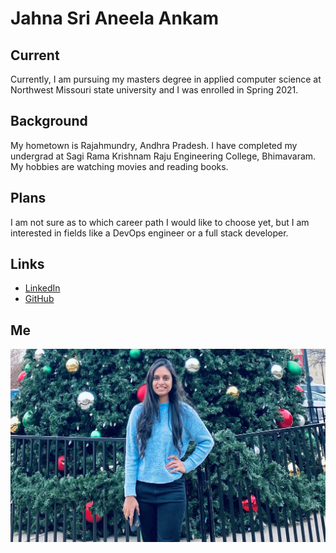 
# Jahna Sri Aneela Ankam

## Current

Currently, I am pursuing my masters degree in applied computer science at Northwest Missouri state university and I was enrolled in Spring 2021.

## Background

My hometown is Rajahmundry, Andhra Pradesh. I have completed my undergrad at Sagi Rama Krishnam Raju Engineering College, Bhimavaram. My hobbies are watching movies and reading books.

## Plans

I am not sure as to which career path I would like to choose yet, but I am interested in fields like a DevOps engineer or a full stack developer.

## Links

- [LinkedIn](https://www.linkedin.com/in/aneela98/)
- [GitHub](https://github.com/aneela123)

## Me
![My Picture](https://github.com/aneela123/big-data-developer/blob/main/img.jpg)



